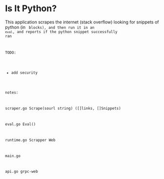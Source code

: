 # Is It Python?

This application scrapes the internet (stack overflow) looking for snippets of python (in <code> blocks), and then run it in an `eval`, and reports if the python snippet successfully ran

TODO:
* add security

notes:

scraper.go
    Scrape(sourl string) ([]links, []Snippets)

eval.go
    Eval()

runtime.go
    Scrapper
    Web

main.go

api.go
    grpc-web